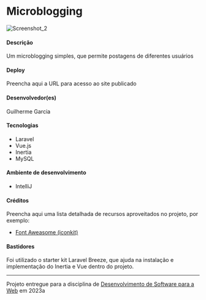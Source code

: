 # Microblogging

![Screenshot_2](https://github.com/elc1090/project3-guilherme/assets/86444781/507489e6-7211-41ae-ac74-58beff97f61b)


#### Descrição

Um microblogging simples, que permite postagens de diferentes usuários

#### Deploy

Preencha aqui a URL para acesso ao site publicado


#### Desenvolvedor(es)
Guilherme Garcia


#### Tecnologias

- Laravel
- Vue.js
- Inertia
- MySQL

#### Ambiente de desenvolvimento

- IntelliJ

#### Créditos

Preencha aqui uma lista detalhada de recursos aproveitados no projeto, por exemplo:
- [Font Aweasome (iconkit)](https://fontawesome.com/)

#### Bastidores

Foi utilizado o starter kit Laravel Breeze, que ajuda na instalação e implementação do Inertia e Vue dentro do projeto.

---
Projeto entregue para a disciplina de [Desenvolvimento de Software para a Web](http://github.com/andreainfufsm/elc1090-2023a) em 2023a
